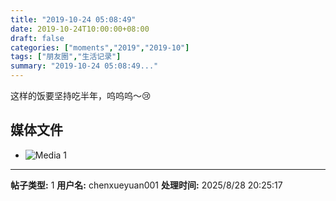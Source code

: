 ```yaml
---
title: "2019-10-24 05:08:49"
date: 2019-10-24T10:00:00+08:00
draft: false
categories: ["moments","2019","2019-10"]
tags: ["朋友圈","生活记录"]
summary: "2019-10-24 05:08:49..."
---
```


这样的饭要坚持吃半年，呜呜呜～😢

## 媒体文件

- ![Media 1](/Moments/photos/2019-10-24/201910240508490.jpg)

---

**帖子类型:** 1
**用户名:** chenxueyuan001
**处理时间:** 2025/8/28 20:25:17